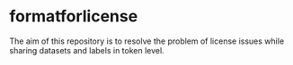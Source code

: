 # formatforlicense

The aim of this repository is to resolve the problem of license issues while sharing datasets and labels in token level.

